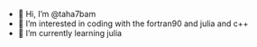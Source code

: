 - 👋 Hi, I’m @taha7bam
- 👀 I’m interested in coding with the fortran90 and julia and c++
- 🌱 I’m currently learning julia

<!---
taha7bam/taha7bam is a ✨ special ✨ repository because its `README.md` (this file) appears on your GitHub profile.
You can click the Preview link to take a look at your changes.
--->
